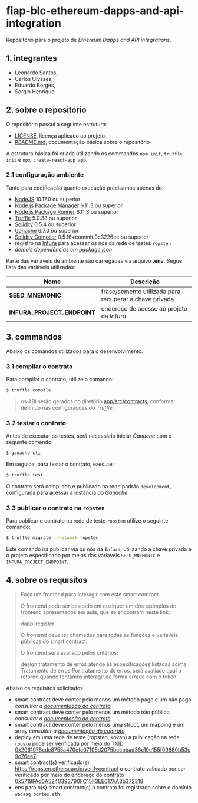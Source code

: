 # fiap-blc-ethereum-dapps-and-api-integration

Repositório para o projeto de _Ethereum Dapps and API integrations_.

## 1. integrantes

+ Leonardo Santos,
+ Carlos Ulysses,
+ Eduardo Borges,
+ Sergio Henrique

## 2. sobre o repositório

O repositório possui a seguinte estrutura:

+ [LICENSE](./LICENSE), licença aplicado ao projeto
+ [README.md](./README.md), documentação básica sobre o repositório

A estrutura básica foi criada utilizando os commandos `npm init`, `truffle init` e `npx create-react-app app`.

### 2.1 configuração ambiente

Tanto para codificação quanto execução precisamos apenas do:

+ [NodeJS](https://nodejs.org/) 10.17.0 ou superior
+ [Node.js Package Manager](https://www.npmjs.com/) 6.11.3 ou superior
+ [Node.js Package Runner](https://github.com/npm/npx/) 6.11.3 ou superior
+ [Truffle](https://www.trufflesuite.com/truffle/) 5.0.38 ou superior
+ [Solidity](https://solidity.readthedocs.io/en/latest/) 0.5.4 ou superior
+ [Ganache](https://www.trufflesuite.com/ganache/) 6.7.0 ou superior
+ [Solidity Compiler](https://solidity.readthedocs.io/en/latest/installing-solidity.html) 0.5.16+commit.9c3226ce ou superior
+ registro na [Infura](https://infura.io/) para acessar os nós da rede de testes `ropsten`
+ _demais dependências em [package.json](./contract/package.json)_

Parte das variáveis de ambiente são carregadas via arquivo **.env**. Segue lista das variáveis utilizadas:

|Nome|Descrição|
|---|---|
|**SEED_MNEMONIC**|frase/semente utilizada para recuperar a chave privada|
|**INFURA_PROJECT_ENDPOINT**|endereço de acesso ao projeto da _Infura_|

## 3. commandos

Abaixo os comandos utilizados para o desenvolvimento.

### 3.1 compilar o contrato

Para compilar o contrato, utilize o comando:

```bash
$ truffle compile
```

>
> os ABI serão gerados no diretório [app/src/contracts](./app/src/contracts), conforme definido nas configurações do _Truffle_.
>

### 3.2 testar o contrato

Antes de executar os testes, será necessário iniciar _Ganache_ com o seguinte comando: 

```bash
$ ganache-cli
```

Em seguida, para testar o contrato, execute:

```bash
$ truffle test
```

O contrato será compilado e publicado na rede padrão `development`, configurada para acessar a instância do _Ganache_.

### 3.3 publicar o contrato na `ropsten`

Para publicar o contrato na rede de teste `ropsten` utilize o seguinte comando:

```bash
$ truffle migrate --network ropsten
```

Este comando irá publicar via os nós da `Infura`, utilizando a chave privada e o projeto especificado por meios das váriaveis `SEED_MNEMONIC` e `INFURA_PROJECT_ENDPOINT`.

## 4. sobre os requisitos

> Faça um frontend para interagir com este smart contract.
> 
> O frontend pode ser baseado em qualquer um dos exemplos de frontend apresentados em aula, que se encontram neste link:
> 
> dapp-register
> 
> O frontend deve ter chamadas para todas as funções e variáveis públicas do smart contract.
> 
> O frontend será avaliado pelos critérios:
> 
> design
> tratamento de erros
> atende às especificações listadas acima
> Tratamento de erros
> Por tratamento de erros, será avaliado qual o retorno quando tentamos interagir de forma errada com o token

Abaixo os requisitos solicitados.

+ smart contract deve conter pelo menos um método pago e um não pago
    _consultar a [documentação do contrato](./contract/README.md)_
+ smart contract deve conter pelo menos um método não público
    _consultar a [documentação do contrato](./contract/README.md)_
+ smart contract deve conter pelo menos uma struct, um mapping e um array
    _consultar a [documentação do contrato](./contract/README.md)_
+ deploy em uma rede de teste (ropsten, kovan)
    a publicação na rede `ropste` pode ser verificada por meio do TXID [0x2061078cdc8755a470efe07105d2075bcebbad36c19c155f09680b53c9c76ee7](https://ropsten.etherscan.io/tx/0x2061078cdc8755a470efe07105d2075bcebbad36c19c155f09680b53c9c76ee7)
+ smart contract(s) verificado(s) https://ropsten.etherscan.io/verifycontract
    o contrato validado por ser verificado por meio do endereço do contrato [0x5719FAd6A5240393790FC15F3EE617AA3b372318](https://ropsten.etherscan.io/address/0x5719fad6a5240393790fc15f3ee617aa3b372318#code)
+ ens para o(s) smart contract(s)
    o contrato foi registrado sobre o domínio `wadaag.bortes.eth`

